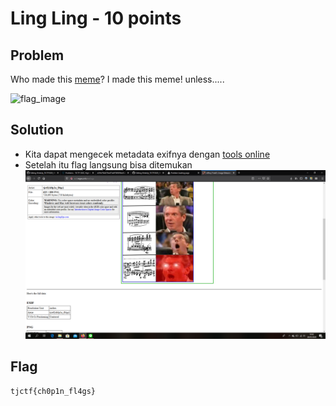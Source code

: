 # Ling Ling - 10 points

## Problem
Who made this [meme](https://static.tjctf.org/d25fe79e6276ed73a0f7009294e28c035437d7c7ffe2f46285e9eb5ac94b6bec_meme.png)? I made this meme! unless.....

![flag_image](https://static.tjctf.org/d25fe79e6276ed73a0f7009294e28c035437d7c7ffe2f46285e9eb5ac94b6bec_meme.png)


## Solution
- Kita dapat mengecek metadata exifnya dengan [tools online](http://exif.regex.info/exif.cgi)
- Setelah itu flag langsung bisa ditemukan
![flag_image](https://github.com/fikrihaykal/WriteUp_TJCTF2020_05311840000006_FikriHaykal/blob/master/src/LingLing.png?raw=True)

## Flag
```
tjctf{ch0p1n_fl4gs}
```
